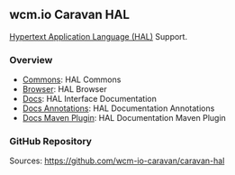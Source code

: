 ## wcm.io Caravan HAL

[Hypertext Application Language (HAL)][hal] Support.


### Overview

* [Commons](commons/): HAL Commons
* [Browser](browser/): HAL Browser
* [Docs](docs/): HAL Interface Documentation
* [Docs Annotations](docs-annotations/): HAL Documentation Annotations
* [Docs Maven Plugin](docs-maven-plugin/): HAL Documentation Maven Plugin


### GitHub Repository

Sources: https://github.com/wcm-io-caravan/caravan-hal


[hal]: http://stateless.co/hal_specification.html
